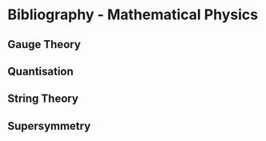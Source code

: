 # Bibliography - Mathematical Physics

## Gauge Theory





## Quantisation











## String Theory










## Supersymmetry